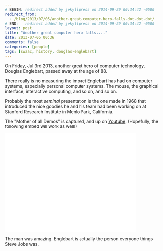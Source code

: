 ```yaml
---
# BEGIN: redirect added by jekyllpress on 2014-09-29 00:34:42 -0500
redirect_from:
  - /blog/2013/07/05/another-great-computer-hero-falls-dot-dot-dot/
# END:   redirect added by jekyllpress on 2014-09-29 00:34:42 -0500
layout: post
title: "Another great computer hero falls...."
date: 2013-07-05 00:36
comments: false
categories: [people]
tags: [swaac, history, douglas-englebart]
---
```

On Friday, Jul 3rd 2013, another great hero of computer technology,
Douglas Englebart, passed away at the age of 88.

<!-- more -->

There really is no measuring the impact Englebart has had on computer
systems, especially personal computer systems. The mouse, the
graphical interface, interactive computing, and so on, and so on.

Probably the most *seminal* presentation is the one made in 1968 that
introduced the nice goodies he and his team had been working on at
Stanford Research Institute in Menlo Park, California.

The "Mother of all Demos" is captured, and up on
[Youtube](http://www.youtube.com/watch?v=yJDv-zdhzMY). (Hopefully, the
following embed will work as well!)

<iframe width="420" height="315"
src="//www.youtube.com/embed/yJDv-zdhzMY?rel=0" frameborder="0"
allowfullscreen></iframe>

The man was amazing. Englebart is actually the person everyone things
Steve Jobs was.


